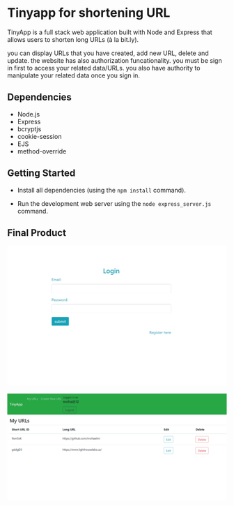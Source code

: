 # Tinyapp for shortening URL

TinyApp is a full stack web application built with Node and Express that allows users to shorten long URLs (à la bit.ly).

you can display URLs that you have created, add new URL, delete and update. the website has also authorization funcationality. you must be sign in first to access your related data/URLs. you also have authority to manipulate your related data once you sign in.

## Dependencies

  - Node.js
  - Express
  - bcryptjs
  - cookie-session
  - EJS
  - method-override



## Getting Started

- Install all dependencies (using the `npm install` command).

- Run the development web server using the `node express_server.js` command.


## Final Product

![Login Page](/pictures/login.png)

![Main Page](/pictures/mainPage.png)






